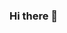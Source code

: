 ### Hi there 👋

<!--
**Twerms/Twerms** is a ✨ _special_ ✨ repository because its `README.md` (this file) appears on your GitHub profile.

Here are some ideas to get you started:

- 🔭 I’m currently working on ... 
  I am currently learning Python through a book called Python Crash Course by Eric Matthes.
- 🌱 I’m currently learning ... 
  I'm currently learning about files and exceptions (8/26/22)
- 👯 I’m looking to collaborate on ... 
  Nothing so far.
- 🤔 I’m looking for help with ...
  Nothing, just trying to learn everything.
- 💬 Ask me about ...
- 📫 How to reach me: ...
@chickenpotatoes_19 on insta. Twerms#5944 on discord
- 😄 Pronouns: ...
He/Him
- ⚡ Fun fact: ...
Idk bro. I'm just here to store my Python files.
-->
